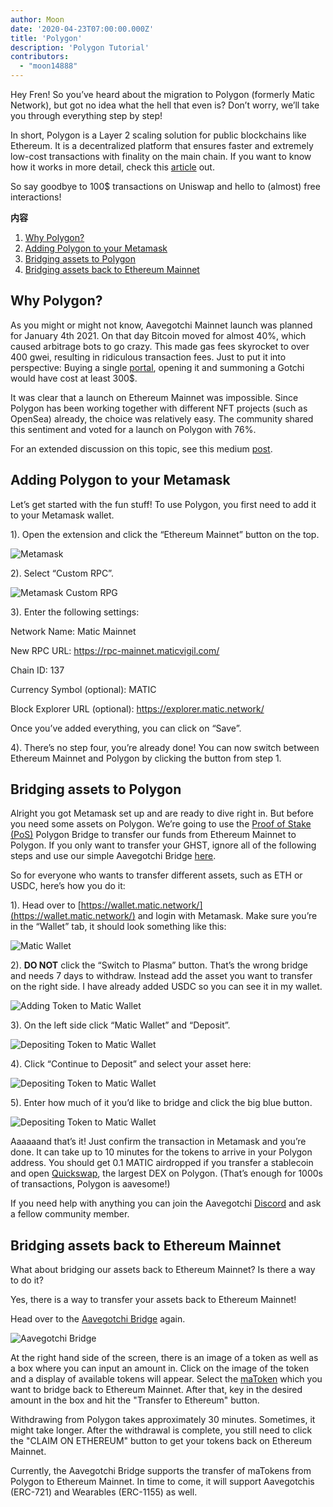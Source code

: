 ```yaml
---
author: Moon
date: '2020-04-23T07:00:00.000Z'
title: 'Polygon'
description: 'Polygon Tutorial'
contributors:
  - "moon14888"
---
```


Hey Fren! So you’ve heard about the migration to Polygon (formerly Matic Network), but got no idea what the hell that even is? Don’t worry, we’ll take you through everything step by step!

In short, Polygon is a Layer 2 scaling solution for public blockchains like Ethereum. It is a decentralized platform that ensures faster and extremely low-cost transactions with finality on the main chain. If you want to know how it works in more detail, check this [article](https://medium.com/matic-network/what-is-matic-network-466a2c493ae1) out.

So say goodbye to 100$ transactions on Uniswap and hello to (almost) free interactions!

<div class="contentsBox">

**内容**

<ol>
<li><a href=#why-polygon->Why Polygon?</a></li>
<li><a href=#adding-polygon-to-your-metamask>Adding Polygon to your Metamask</a></li>
<li><a href=#bridging-assets-to-polygon>Bridging assets to Polygon</a></li>
<li><a href=#bridging-assets-back-to-ethereum-mainnet>Bridging assets back to Ethereum Mainnet</a></li>
</ol>

</div>

## Why Polygon?

As you might or might not know, Aavegotchi Mainnet launch was planned for January 4th 2021. On that day Bitcoin moved for almost 40%, which caused arbitrage bots to go crazy. This made gas fees skyrocket to over 400 gwei, resulting in ridiculous transaction fees. Just to put it into perspective: Buying a single [portal](/portals), opening it and summoning a Gotchi would have cost at least 300$.

It was clear that a launch on Ethereum Mainnet was impossible. Since Polygon has been working together with different NFT projects (such as OpenSea) already, the choice was relatively easy. The community shared this sentiment and voted for a launch on Polygon with 76%.

For an extended discussion on this topic, see this medium [post](https://aavegotchi.medium.com/why-aavegotchi-chose-polygon-356238977fb2).

## Adding Polygon to your Metamask

Let’s get started with the fun stuff! To use Polygon, you first need to add it to your Metamask wallet.

1). Open the extension and click the “Ethereum Mainnet” button on the top.

<img class = "bodyImage" src = "/polygon/metamask.png" alt = "Metamask" />

2). Select “Custom RPC”.

<img class = "bodyImage" src = "/polygon/metamask-custom-RPC.png" alt = "Metamask Custom RPG" />

3). Enter the following settings:

Network Name: Matic Mainnet

New RPC URL: https://rpc-mainnet.maticvigil.com/

Chain ID: 137

Currency Symbol (optional): MATIC

Block Explorer URL (optional): https://explorer.matic.network/

Once you’ve added everything, you can click on “Save”.

4). There’s no step four, you’re already done! You can now switch between Ethereum Mainnet and Polygon by clicking the button from step 1.

## Bridging assets to Polygon
Alright you got Metamask set up and are ready to dive right in. But before you need some assets on Polygon. We’re going to use the [Proof of Stake (PoS)](/glossary#proof-of-stake) Polygon Bridge to transfer our funds from Ethereum Mainnet to Polygon. If you only want to transfer your GHST, ignore all of the following steps and use our simple Aavegotchi Bridge [here](https://aavegotchi.com/bridge).

So for everyone who wants to transfer different assets, such as ETH or USDC, here’s how you do it:

1). Head over to [https://wallet.matic.network/](https://wallet.matic.network/) and login with Metamask. Make sure you’re in the “Wallet” tab, it should look something like this:

<img class = "bodyImage" src = "/polygon/matic-wallet.png" alt = "Matic Wallet" />

2). **DO NOT** click the “Switch to Plasma” button. That’s the wrong bridge and needs 7 days to withdraw. Instead add the asset you want to transfer on the right side. I have already added USDC so you can see it in my wallet.

<img class = "bodyImage" src = "/polygon/matic-wallet-add-token.png" alt = "Adding Token to Matic Wallet" />

3). On the left side click “Matic Wallet” and “Deposit”.

<img class = "bodyImage" src = "/polygon/matic-wallet-deposit.png" alt = "Depositing Token to Matic Wallet" />

4). Click “Continue to Deposit” and select your asset here:

<img class = "bodyImage" src = "/polygon/matic-wallet-deposit2.png" alt = "Depositing Token to Matic Wallet" />

5). Enter how much of it you’d like to bridge and click the big blue button.

<img class = "bodyImage" src = "/polygon/matic-wallet-deposit3.png" alt = "Depositing Token to Matic Wallet" />

Aaaaaand that’s it! Just confirm the transaction in Metamask and you’re done. It can take up to 10 minutes for the tokens to arrive in your Polygon address. You should get 0.1 MATIC airdropped if you transfer a stablecoin and open [Quickswap](https://quickswap.exchange/), the largest DEX on Polygon. (That’s enough for 1000s of transactions, Polygon is aavesome!)

If you need help with anything you can join the Aavegotchi [Discord](https://discord.com/invite/rttCTkZ) and ask a fellow community member.

## Bridging assets back to Ethereum Mainnet

What about bridging our assets back to Ethereum Mainnet? Is there a way to do it?

Yes, there is a way to transfer your assets back to Ethereum Mainnet!

Head over to the [Aavegotchi Bridge](https://aavegotchi.com/bridge) again.

<img class = "bodyImage" src = "/polygon/bridge-to-matic.png" alt = "Aavegotchi Bridge" />

At the right hand side of the screen, there is an image of a token as well as a box where you can input an amount in. Click on the image of the token and a display of available tokens will appear. Select the [maToken](/matokens) which you want to bridge back to Ethereum Mainnet. After that, key in the desired amount in the box and hit the "Transfer to Ethereum" button.

Withdrawing from Polygon takes approximately 30 minutes. Sometimes, it might take longer. After the withdrawal is complete, you still need to click the "CLAIM ON ETHEREUM" button to get your tokens back on Ethereum Mainnet.

Currently, the Aavegotchi Bridge supports the transfer of maTokens from Polygon to Ethereum Mainnet. In time to come, it will support Aavegotchis (ERC-721) and Wearables (ERC-1155) as well.
